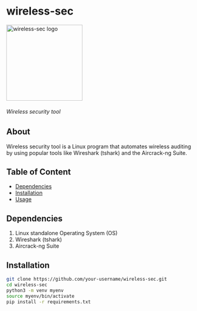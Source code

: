 # wireless-sec

<p align="left">
  <img src="logo.png" alt="wireless-sec logo" width="200"/>
</p>

###### Wireless security tool 

## About
Wireless security tool is a Linux program that automates wireless auditing by using popular tools like Wireshark (tshark) and the Aircrack-ng Suite.

## Table of Content
- [Dependencies](#dependencies)
- [Installation](#installation)
- [Usage](#usage)

## Dependencies
1. Linux standalone Operating System (OS)
2. Wireshark (tshark)
3. Aircrack-ng Suite

## Installation

```bash
git clone https://github.com/your-username/wireless-sec.git
cd wireless-sec
python3 -m venv myenv
source myenv/bin/activate
pip install -r requirements.txt
